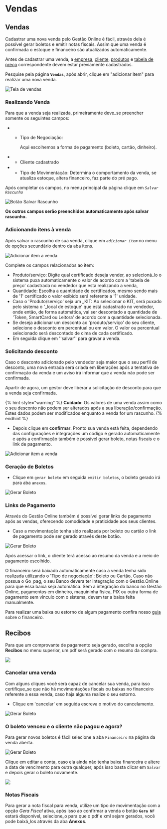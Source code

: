 # Vendas

## Vendas

Cadastrar uma nova venda pelo Gestão Online é fácil, através dela é possível gerar boletos e emitir notas fiscais. Assim que uma venda é confirmada o estoque e financeiro são atualizados automaticamente.

Antes de cadastrar uma venda, a [empresa](venda.md), [cliente](venda.md), [produtos](venda.md) e [tabela de preço](venda.md) correspondente devem estar previamente cadastrados.

Pesquise pela página **`Vendas`**, após abrir, clique em "adicionar item" para realizar uma nova venda.

![Tela de vendas](../../.gitbook/assets/1_venda.png)

### Realizando Venda

Para que a venda seja realizada, primeiramente deve\_se preencher somente os seguintes campos:

* * Tipo de Negociação:

    Aqui escolhemos a forma de pagamento \(boleto, cartão, dinheiro\).
* * Cliente cadastrado
* * Tipo de Movimentação: Determina o comportamento da venda, se atualiza estoque, altera financeiro, faz parte do pré pago.

Após completar os campos, no menu principal da página clique em _`Salvar Rascunho`_

![Bot&#xE3;o Salvar Rascunho](../../.gitbook/assets/2_venda.png)

**Os outros campos serão preenchidos automaticamente após salvar rascunho.**

### Adicionando itens à venda

Após salvar o rascunho de sua venda, clique em _`adicionar item`_ no menu de opções secundário dentro da aba itens.

![Adicionar item a venda](../../.gitbook/assets/3_vendas.png)

Complete os campos relacionados ao item:

* Produto/serviço: Digite qual certificado deseja vender, ao selecioná\_lo o sistema puxa automaticamente o valor de acordo com a 'tabela de preço' cadastrada no vendedor que esta realizando a venda,
* Quantidade: Escolha a quantidade de certificados, mesmo sendo mais de '1' certificado o valor exibido será referente a '1' unidade.
* Caso o 'Produto/serviço' seja um \_KIT: Ao selecionar o KIT, será puxado pelo sistema o '\_local de estoque' que está cadastrado no vendedor, onde então, de forma automática, vai ser descontado a quantidade de 'Token, SmartCard ou Leitora'  de acordo com a quantidade selecionada.
* Se deseja adicionar um desconto ao 'produto/serviço' do seu cliente, selecione o desconto em percentual ou em valor.  O valor ou percentual selecionado será descontado de cima de cada certificado.
* Em seguida clique em ''salvar'' para gravar a venda.

### Solicitando desconto

Caso o desconto adicionado pelo vendedor seja maior que o seu perfil de desconto, uma nova entrada será criada em liberações após a tentativa de confirmação da venda e um aviso irá informar que a venda não pode ser confirmada.

Apartir de agora, um gestor deve liberar a solicitação de desconto para que a venda seja confirmada.

{% hint style="warning" %}
**Cuidado**: Os valores de uma venda assim como o seu desconto não podem ser alterados após a sua liberação/confirmação. Estes dados podem ser modificados enquanto a venda for um rascunho.
{% endhint %}

* Depois clique em **confirmar**. Pronto sua venda está feita, dependendo das configurações e integrações um código é gerado automaticamente e após a confirmação também é possível gerar boleto, notas fiscais e o link de pagamento.

![Adicionar item a venda](../../.gitbook/assets/4_vendas.png)

### Geração de Boletos

* Clique em `gerar boleto` em seguida `emitir boletos`, o boleto gerado irá para aba `anexos`.

![Gerar Boleto](../../.gitbook/assets/5_vendas.png)

### Links de Pagamento

Através do Gestão Online também é possível gerar links de pagamento após as vendas, oferecendo comodidade e praticidade aos seus clientes.

* Caso a movimentação tenha sido realizada por boleto ou cartão o link de pagamento pode ser gerado através deste botão.

![Gerar Boleto](../../.gitbook/assets/6_vendas.png)

Após acessar o link, o cliente terá acesso ao resumo da venda e a meio de pagamento escolhido.

O financeiro será baixado automaticamente caso a venda tenha sido realizada utilizando o 'Tipo de negociação': Boleto ou Cartão. Caso não possua o Go\_pag, o seu Banco devera ter integração com o Gestão.Online para que essa baixa seja automática. Sem a integração do banco no Gestão Online, pagamentos em dinheiro, maquininha física, PIX ou outra forma de pagamento sem vínculo com o sistema, devem ter a baixa feita manualmente.

Para realizar uma baixa ou estorno de algum pagamento confira nosso [guia](financeiro.md) sobre o financeiro.

## Recibos

Para que um comprovante de pagamento seja gerado, escolha a opção **Recibos** no menu superior, um pdf será gerado com o resumo da compra.

![](../../.gitbook/assets/10_vendas.png)

### Cancelar uma venda

Com alguns cliques você será capaz de cancelar sua venda, para isso certifique\_se que não há movimentações fiscais ou baixas no financeiro referente a essa venda, caso haja alguma realize o seu estorno.

* Clique em 'cancelar' em seguida escreva o motivo do cancelamento.

![Gerar Boleto](../../.gitbook/assets/7_vendas.png)

### O boleto venceu e o cliente não pagou e agora?

Para gerar novos boletos é fácil selecione a aba `Financeiro` na página da venda aberta.

![Gerar Boleto](../../.gitbook/assets/8_vendas.png)

Clique em editar a conta, caso ela ainda não tenha baixa financeira e altere a data de vencimento para outra qualquer, após isso basta clicar em `Salvar` e depois gerar o boleto novamente.

![](../../.gitbook/assets/9_vendas.png)

### Notas Fiscais

Para gerar a nota fiscal para venda, utilize um tipo de movimentação com a opção _Gera Fiscal_ ativa, após isso ao confirmar a venda o botão **`Gera NF`** estará disponível, selecione\_o para que o pdf e xml sejam gerados, você pode baixá\_los através da aba **Anexos**.

